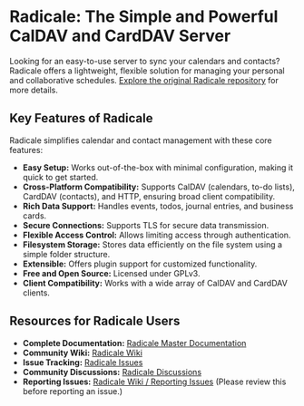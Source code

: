 # Radicale: The Simple and Powerful CalDAV and CardDAV Server

Looking for an easy-to-use server to sync your calendars and contacts? Radicale offers a lightweight, flexible solution for managing your personal and collaborative schedules.  [Explore the original Radicale repository](https://github.com/Kozea/Radicale) for more details.

## Key Features of Radicale

Radicale simplifies calendar and contact management with these core features:

*   **Easy Setup:** Works out-of-the-box with minimal configuration, making it quick to get started.
*   **Cross-Platform Compatibility:** Supports CalDAV (calendars, to-do lists), CardDAV (contacts), and HTTP, ensuring broad client compatibility.
*   **Rich Data Support:**  Handles events, todos, journal entries, and business cards.
*   **Secure Connections:**  Supports TLS for secure data transmission.
*   **Flexible Access Control:** Allows limiting access through authentication.
*   **Filesystem Storage:**  Stores data efficiently on the file system using a simple folder structure.
*   **Extensible:** Offers plugin support for customized functionality.
*   **Free and Open Source:**  Licensed under GPLv3.
*   **Client Compatibility:** Works with a wide array of CalDAV and CardDAV clients.

## Resources for Radicale Users

*   **Complete Documentation:** [Radicale Master Documentation](https://radicale.org/master.html)
*   **Community Wiki:** [Radicale Wiki](https://github.com/Kozea/Radicale/wiki)
*   **Issue Tracking:** [Radicale Issues](https://github.com/Kozea/Radicale/issues)
*   **Community Discussions:** [Radicale Discussions](https://github.com/Kozea/Radicale/discussions)
*   **Reporting Issues:** [Radicale Wiki / Reporting Issues](https://github.com/Kozea/Radicale/wiki/01-‐-Reporting-Issues) (Please review this before reporting an issue.)